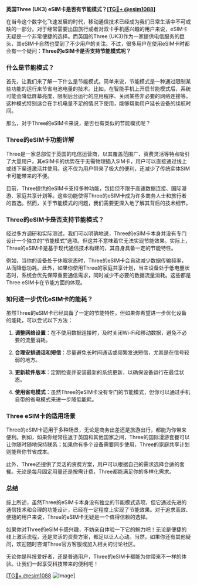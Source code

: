 **英国Three (UK3) eSIM卡是否有节能模式？[[TG💪+ @esim1088](https://t.me/s/esim1088)]**

在当今这个数字化飞速发展的时代，移动通信技术已经成为我们日常生活中不可或缺的一部分。对于经常需要出国旅行或者对双卡手机感兴趣的用户来说，eSIM卡无疑是一个非常便捷的选择。而英国的Three (UK3)作为一家提供电信服务的巨头，其eSIM卡自然也受到了不少用户的关注。不过，很多用户在使用eSIM卡时都会有一个疑问：**Three的eSIM卡是否支持节能模式呢？**

### 什么是节能模式？

首先，让我们来了解一下什么是节能模式。简单来说，节能模式是一种通过限制某些功能的运行来节省电池电量的技术。比如，在智能手机上开启节能模式后，系统可能会降低屏幕亮度、限制后台运行的应用程序、关闭某些非必要的网络连接等。这种模式特别适合在手机电量不足的情况下使用，能够帮助用户延长设备的续航时间。

那么，对于Three的eSIM卡来说，是否也有类似的节能模式呢？

### Three的eSIM卡功能详解

Three是一家总部位于英国的电信运营商，以其覆盖范围广、资费灵活等特点吸引了大量用户。其eSIM卡的优势在于无需物理插入SIM卡，用户可以直接通过线上或线下渠道激活并使用。这不仅为用户带来了极大的便利，还减少了传统实体SIM卡可能带来的不便。

目前，Three提供的eSIM卡支持多种功能，包括但不限于高速数据连接、国际漫游、家庭共享计划等。这些功能使得Three的eSIM卡成为许多商务人士和旅行者的首选。然而，关于节能模式的问题，我们需要更深入地了解其背后的技术细节。

### Three的eSIM卡是否支持节能模式？

经过多方调研和实际测试，我们可以明确地说，Three的eSIM卡本身并没有专门设计一个独立的“节能模式”选项。但这并不意味着它无法实现节能效果。实际上，Three的eSIM卡是基于现代通信技术构建的，其自身具备一定的节能特性。

例如，当你的设备处于休眠状态时，Three的eSIM卡会自动减少数据传输频率，从而降低功耗。此外，如果你使用Three的家庭共享计划，当主设备处于低电量状态时，系统会优先保障重要通信需求，同时减少不必要的数据流量消耗。这些都是Three eSIM卡在节能方面的体现。

### 如何进一步优化eSIM卡的能耗？

虽然Three的eSIM卡已经具备了一定的节能特性，但如果你希望进一步优化设备的能耗，可以尝试以下方法：

1. **调整网络设置**：在不使用数据连接时，及时关闭Wi-Fi和移动数据，避免不必要的流量消耗。
   
2. **合理安排通话和短信**：尽量避免长时间通话或频繁发送短信，尤其是在信号较弱的地方。

3. **更新软件版本**：定期检查并安装最新的系统更新，以确保设备运行在最佳状态。

4. **使用省电模式**：虽然Three的eSIM卡没有专门的节能模式，但你可以通过手机自带的省电模式来进一步降低能耗。

### Three eSIM卡的适用场景

Three的eSIM卡适用于多种场景，无论是商务出差还是旅游出行，都能为你带来便利。例如，如果你经常往返于英国和其他国家之间，Three的国际漫游套餐可以让你随时随地保持联系；如果你有多个设备需要同步使用，Three的家庭共享计划则能帮你节省成本。

此外，Three还提供了灵活的资费方案，用户可以根据自己的需求选择合适的套餐。无论是每月固定用量还是按需计费，Three都能满足你的多样化需求。

### 总结

综上所述，虽然Three的eSIM卡本身没有独立的节能模式选项，但它通过先进的通信技术和合理的功能设计，已经在一定程度上实现了节能效果。对于追求高效、便捷的用户来说，Three的eSIM卡无疑是一个值得信赖的选择。

如果你对Three的eSIM卡感兴趣，不妨亲自体验一下它的魅力吧！无论是便捷的线上激活流程，还是灵活的资费方案，都足以让人心动。当然，如果你还有其他疑问，欢迎随时咨询Three官方客服或加入相关的讨论社区。

无论你是科技爱好者，还是普通用户，Three的eSIM卡都能为你带来不一样的体验。让我们一起享受科技带来的便利吧！

[[TG💪+ @esim1088](https://t.me/s/esim1088) ![Image](https://i.postimg.cc/4NQfJmqS/Snipaste-2025-05-13-00-14-12.png)]